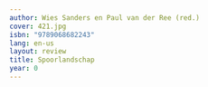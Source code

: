 ```yaml
---
author: Wies Sanders en Paul van der Ree (red.)
cover: 421.jpg
isbn: "9789068682243"
lang: en-us
layout: review
title: Spoorlandschap
year: 0
---
```

